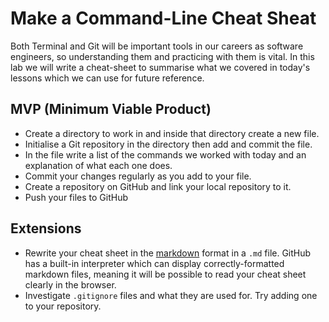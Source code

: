 # Make a Command-Line Cheat Sheat

Both Terminal and Git will be important tools in our careers as software engineers, so understanding them and practicing with them is vital. In this lab we will write a cheat-sheet to summarise what we covered in today's lessons which we can use for future reference.

## MVP (Minimum Viable Product)

- Create a directory to work in and inside that directory create a new file.
- Initialise a Git repository in the directory then add and commit the file.
- In the file write a list of the commands we worked with today and an explanation of what each one does.
- Commit your changes regularly as you add to your file.
- Create a repository on GitHub and link your local repository to it.
- Push your files to GitHub

## Extensions

- Rewrite your cheat sheet in the [markdown](https://www.markdownguide.org/basic-syntax/) format in a `.md` file. GitHub has a built-in interpreter which can display correctly-formatted markdown files, meaning it will be possible to read your cheat sheet clearly in the browser.
- Investigate `.gitignore` files and what they are used for. Try adding one to your repository.